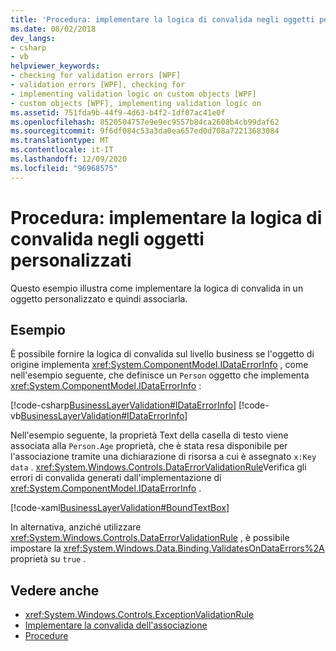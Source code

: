 ```yaml
---
title: 'Procedura: implementare la logica di convalida negli oggetti personalizzati'
ms.date: 08/02/2018
dev_langs:
- csharp
- vb
helpviewer_keywords:
- checking for validation errors [WPF]
- validation errors [WPF], checking for
- implementing validation logic on custom objects [WPF]
- custom objects [WPF], implementing validation logic on
ms.assetid: 751fda9b-44f9-4d63-b4f2-1df07ac41e0f
ms.openlocfilehash: 8520504757e9e9ec9557b84ca2608b4cb99daf62
ms.sourcegitcommit: 9f6df084c53a3da0ea657ed0d708a72213683084
ms.translationtype: MT
ms.contentlocale: it-IT
ms.lasthandoff: 12/09/2020
ms.locfileid: "96968575"
---
```

# <a name="how-to-implement-validation-logic-on-custom-objects"></a>Procedura: implementare la logica di convalida negli oggetti personalizzati
Questo esempio illustra come implementare la logica di convalida in un oggetto personalizzato e quindi associarla.  
  
## <a name="example"></a>Esempio  
 È possibile fornire la logica di convalida sul livello business se l'oggetto di origine implementa <xref:System.ComponentModel.IDataErrorInfo> , come nell'esempio seguente, che definisce un `Person` oggetto che implementa <xref:System.ComponentModel.IDataErrorInfo> :  
  
 [!code-csharp[BusinessLayerValidation#IDataErrorInfo](~/samples/snippets/csharp/VS_Snippets_Wpf/BusinessLayerValidation/CSharp/Data.cs#idataerrorinfo)]
 [!code-vb[BusinessLayerValidation#IDataErrorInfo](~/samples/snippets/visualbasic/VS_Snippets_Wpf/BusinessLayerValidation/VisualBasic/Data.vb#idataerrorinfo)]  
  
 Nell'esempio seguente, la proprietà Text della casella di testo viene associata alla `Person.Age` proprietà, che è stata resa disponibile per l'associazione tramite una dichiarazione di risorsa a cui è assegnato `x:Key` `data` . <xref:System.Windows.Controls.DataErrorValidationRule>Verifica gli errori di convalida generati dall'implementazione di <xref:System.ComponentModel.IDataErrorInfo> .  
  
 [!code-xaml[BusinessLayerValidation#BoundTextBox](~/samples/snippets/csharp/VS_Snippets_Wpf/BusinessLayerValidation/CSharp/Window1.xaml?highlight=8,11-19,25-42)]  
  
 In alternativa, anziché utilizzare <xref:System.Windows.Controls.DataErrorValidationRule> , è possibile impostare la <xref:System.Windows.Data.Binding.ValidatesOnDataErrors%2A> proprietà su `true` .  
  
## <a name="see-also"></a>Vedere anche

- <xref:System.Windows.Controls.ExceptionValidationRule>
- [Implementare la convalida dell'associazione](how-to-implement-binding-validation.md)
- [Procedure](data-binding-how-to-topics.md)
